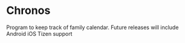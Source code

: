 # Chronos
Program to keep track of family calendar.
Future releases will include Android iOS Tizen support
